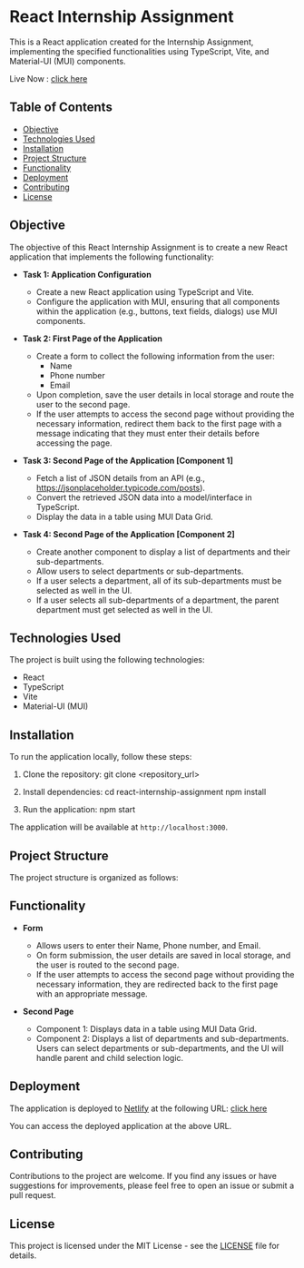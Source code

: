 # React Internship Assignment

This is a React application created for the Internship Assignment, implementing the specified functionalities using TypeScript, Vite, and Material-UI (MUI) components.


Live Now : [click here](https://64bd2531ee386821c826c9bc--pureshwarg.netlify.app/)


## Table of Contents

- [Objective](#objective)
- [Technologies Used](#technologies-used)
- [Installation](#installation)
- [Project Structure](#project-structure)
- [Functionality](#functionality)
- [Deployment](#deployment)
- [Contributing](#contributing)
- [License](#license)

## Objective

The objective of this React Internship Assignment is to create a new React application that implements the following functionality:

- **Task 1: Application Configuration**
  - Create a new React application using TypeScript and Vite.
  - Configure the application with MUI, ensuring that all components within the application (e.g., buttons, text fields, dialogs) use MUI components.

- **Task 2: First Page of the Application**
  - Create a form to collect the following information from the user:
    - Name
    - Phone number
    - Email
  - Upon completion, save the user details in local storage and route the user to the second page.
  - If the user attempts to access the second page without providing the necessary information, redirect them back to the first page with a message indicating that they must enter their details before accessing the page.

- **Task 3: Second Page of the Application [Component 1]**
  - Fetch a list of JSON details from an API (e.g., https://jsonplaceholder.typicode.com/posts).
  - Convert the retrieved JSON data into a model/interface in TypeScript.
  - Display the data in a table using MUI Data Grid.

- **Task 4: Second Page of the Application [Component 2]**
  - Create another component to display a list of departments and their sub-departments.
  - Allow users to select departments or sub-departments.
  - If a user selects a department, all of its sub-departments must be selected as well in the UI.
  - If a user selects all sub-departments of a department, the parent department must get selected as well in the UI.

## Technologies Used

The project is built using the following technologies:

- React
- TypeScript
- Vite
- Material-UI (MUI)

## Installation

To run the application locally, follow these steps:

1. Clone the repository:
git clone <repository_url>

2. Install dependencies:
cd react-internship-assignment
npm install


3. Run the application:
npm start


The application will be available at `http://localhost:3000`.

## Project Structure

The project structure is organized as follows:


## Functionality

- **Form**
  - Allows users to enter their Name, Phone number, and Email.
  - On form submission, the user details are saved in local storage, and the user is routed to the second page.
  - If the user attempts to access the second page without providing the necessary information, they are redirected back to the first page with an appropriate message.

- **Second Page**
  - Component 1: Displays data in a table using MUI Data Grid.
  - Component 2: Displays a list of departments and sub-departments. Users can select departments or sub-departments, and the UI will handle parent and child selection logic.

## Deployment

The application is deployed to [Netlify](https://www.netlify.com/) at the following URL: [click here](https://64bd2531ee386821c826c9bc--pureshwarg.netlify.app/)

You can access the deployed application at the above URL.

## Contributing

Contributions to the project are welcome. If you find any issues or have suggestions for improvements, please feel free to open an issue or submit a pull request.

## License

This project is licensed under the MIT License - see the [LICENSE](LICENSE) file for details.
